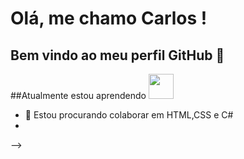 # Olá, me chamo Carlos ! 
## Bem vindo ao meu perfil GitHub 👋
##Atualmente estou aprendendo
<img src="https://cdn.jsdelivr.net/gh/devicons/devicon/icons/python/python-plain.svg" width="40" height="40"/>
- 👯 Estou procurando colaborar em HTML,CSS e C#
- 
-->
